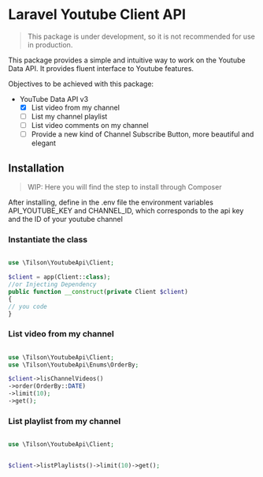 # Laravel Youtube Client API

> This package is under development, so it is not recommended for use in production.

This package provides a simple and intuitive way to work on the Youtube Data API.
It provides fluent interface to Youtube features.

Objectives to be achieved with this package:

- YouTube Data API v3
  - [x] List video from my channel
  - [ ] List my channel playlist
  - [ ] List video comments on my channel
  - [ ] Provide a new kind of Channel Subscribe Button, more beautiful and elegant

## Installation
> WIP: Here you will find the step to install through Composer

After installing, define in the .env file the environment variables API_YOUTUBE_KEY and CHANNEL_ID, which corresponds to the api key and the ID of your youtube channel
### Instantiate the class

```php

use \Tilson\YoutubeApi\Client;

$client = app(Client::class);
//or Injecting Dependency
public function __construct(private Client $client)
{
// you code
}

```

### List video from my channel

```php

use \Tilson\YoutubeApi\Client;
use \Tilson\YoutubeApi\Enums\OrderBy;

$client->lisChannelVideos()
->order(OrderBy::DATE)
->limit(10);
->get();

```

### List playlist from my channel

```php

use \Tilson\YoutubeApi\Client;


$client->listPlaylists()->limit(10)->get();

```